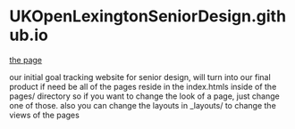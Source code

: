 UKOpenLexingtonSeniorDesign.github.io
=====================================

[the page](http://ukopenlexingtonseniordesign.github.io)

our initial goal tracking website for senior design, will turn into our final product if need be
all of the pages reside in the index.htmls inside of the pages/ directory so if you want to change the look of a page, just change one of those. also you can change the layouts in _layouts/ to change the views of the pages

